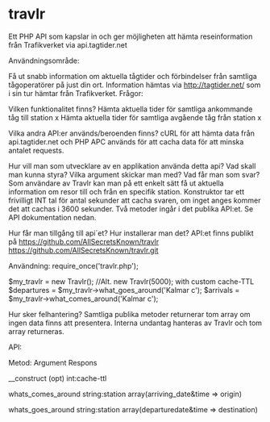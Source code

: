 travlr
======

Ett PHP API som kapslar in och ger möjligheten att hämta reseinformation från Trafikverket via api.tagtider.net

Användningsområde:

Få ut snabb information om aktuella tågtider och förbindelser från samtliga tågoperatörer på just din ort.
Information hämtas via http://tagtider.net/ som i sin tur hämtar från Trafikverket.
Frågor:


Vilken funktionalitet finns?
Hämta aktuella tider för samtliga ankommande tåg till station x
Hämta aktuella tider för samtliga avgående tåg från station x

Vilka andra API:er används/beroenden finns?
cURL för att hämta data från api.tagtider.net och PHP APC används för att cacha data för att minska antalet requests.

Hur vill man som utvecklare av en applikation använda detta api? Vad skall man kunna styra? Vilka argument skickar man med? Vad får man som svar?
Som användare av Travlr kan man på ett enkelt sätt få ut aktuella information om resor till och från en specifik station.
Konstruktor tar ett frivilligt INT tal för antal sekunder att cacha svaren, om inget anges kommer det att cachas i 3600 sekunder.
Två metoder ingår i det publika API:et.
Se API dokumentation nedan.

Hur får man tillgång till api´et? Hur installerar man det?
API:et finns publikt på https://github.com/AllSecretsKnown/travlr
https://github.com/AllSecretsKnown/travlr.git

Användning:
require_once('travlr.php');

$my_travlr = new Travlr(); //Alt. new Travlr(5000); with custom cache-TTL
$departures = $my_travlr->what_goes_around('Kalmar c');
$arrivals = $my_travlr->what_comes_around('Kalmar c');

Hur sker felhantering?
Samtliga publika metoder returnerar tom array om ingen data finns att presentera.
Interna undantag hanteras av Travlr och tom array returneras.


API:

Metod:							Argument						Respons

__construct					(opt) int:cache-ttl

whats_comes_around	string:station			array(arriving_date&time => origin)

whats_goes_around		string:station			array(departuredate&time => destination)
